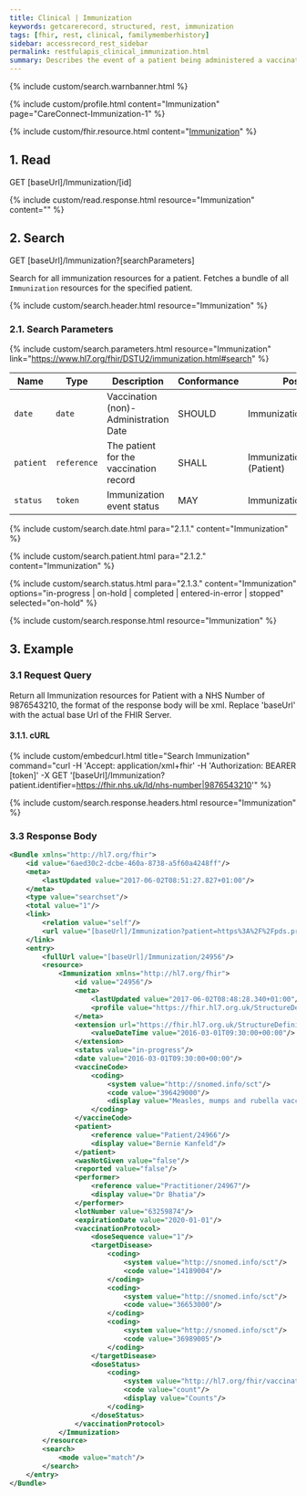 ```yaml
---
title: Clinical | Immunization
keywords: getcarerecord, structured, rest, immunization
tags: [fhir, rest, clinical, familymemberhistory]
sidebar: accessrecord_rest_sidebar
permalink: restfulapis_clinical_immunization.html
summary: Describes the event of a patient being administered a vaccination or a record of a vaccination as reported by a patient, a clinician or another party and may include vaccine reaction information and what vaccination protocol was followed.
---
```

{% include custom/search.warnbanner.html %}

{% include custom/profile.html content="Immunization" page="CareConnect-Immunization-1" %}

{% include custom/fhir.resource.html content="[Immunization](https://www.hl7.org/fhir/DSTU2/immunization.html)" %}

## 1. Read ##

<div markdown="span" class="alert alert-success" role="alert">
GET [baseUrl]/Immunization/[id]</div>

{% include custom/read.response.html resource="Immunization" content="" %}

## 2. Search ##

<div markdown="span" class="alert alert-success" role="alert">
GET [baseUrl]/Immunization?[searchParameters]</div>

Search for all immunization resources for a patient. Fetches a bundle of all `Immunization` resources for the specified patient.

{% include custom/search.header.html resource="Immunization" %}

### 2.1. Search Parameters ###

{% include custom/search.parameters.html resource="Immunization"     link="https://www.hl7.org/fhir/DSTU2/immunization.html#search" %}

| Name | Type | Description | Conformance  | Post |
|------|------|-------------|-------|------|
| `date` | `date` | Vaccination (non)-Administration Date | SHOULD | Immunization.date |
| `patient` | `reference` | The patient for the vaccination record | SHALL | 	Immunization.patient<br>(Patient) |
| `status` | `token` | Immunization event status | MAY | Immunization.status |

<!--
| `dose-sequence` | `number` | Dose number within series |  | 	Immunization.vaccinationProtocol.doseSequence |
| `notgiven` | `token` | Administrations which were not given | | Immunization.wasNotGiven |
| `lot-number` | `string` | Vaccine Batch Number |  | Immunization.lotNumber |
| `vaccine-code` | `token` | Vaccine Product Administered |  | Immunization.vaccineCode |
-->
{% include custom/search.date.html para="2.1.1." content="Immunization" %}

{% include custom/search.patient.html para="2.1.2." content="Immunization" %}

{% include custom/search.status.html para="2.1.3." content="Immunization" options="in-progress | on-hold | completed | entered-in-error | stopped" selected="on-hold" %}

{% include custom/search.response.html resource="Immunization" %}

## 3. Example ##

### 3.1 Request Query ###

Return all Immunization resources for Patient with a NHS Number of 9876543210, the format of the response body will be xml. Replace 'baseUrl' with the actual base Url of the FHIR Server.

#### 3.1.1. cURL ####

{% include custom/embedcurl.html title="Search Immunization" command="curl -H 'Accept: application/xml+fhir' -H 'Authorization: BEARER [token]' -X GET  '[baseUrl]/Immunization?patient.identifier=https://fhir.nhs.uk/Id/nhs-number|9876543210'" %}

{% include custom/search.response.headers.html resource="Immunization" %}

### 3.3 Response Body ###

```xml
<Bundle xmlns="http://hl7.org/fhir">
    <id value="6aed30c2-dcbe-460a-8738-a5f60a4248ff"/>
    <meta>
        <lastUpdated value="2017-06-02T08:51:27.827+01:00"/>
    </meta>
    <type value="searchset"/>
    <total value="1"/>
    <link>
        <relation value="self"/>
        <url value="[baseUrl]/Immunization?patient=https%3A%2F%2Fpds.proxy.nhs.uk%2FPatient%2F9876543210"/>
    </link>
    <entry>
        <fullUrl value="[baseUrl]/Immunization/24956"/>
        <resource>
            <Immunization xmlns="http://hl7.org/fhir">
                <id value="24956"/>
                <meta>
                    <lastUpdated value="2017-06-02T08:48:28.340+01:00"/>
                    <profile value="https://fhir.hl7.org.uk/StructureDefinition/CareConnect-Immunization-1"/>
                </meta>
                <extension url="https://fhir.hl7.org.uk/StructureDefinition/Extension-CareConnect-DateRecorded-1">
                    <valueDateTime value="2016-03-01T09:30:00+00:00"/>
                </extension>
                <status value="in-progress"/>
                <date value="2016-03-01T09:30:00+00:00"/>
                <vaccineCode>
                    <coding>
                        <system value="http://snomed.info/sct"/>
                        <code value="396429000"/>
                        <display value="Measles, mumps and rubella vaccine (substance)"/>
                    </coding>
                </vaccineCode>
                <patient>
                    <reference value="Patient/24966"/>
                    <display value="Bernie Kanfeld"/>
                </patient>
                <wasNotGiven value="false"/>
                <reported value="false"/>
                <performer>
                    <reference value="Practitioner/24967"/>
                    <display value="Dr Bhatia"/>
                </performer>
                <lotNumber value="63259874"/>
                <expirationDate value="2020-01-01"/>
                <vaccinationProtocol>
                    <doseSequence value="1"/>
                    <targetDisease>
                        <coding>
                            <system value="http://snomed.info/sct"/>
                            <code value="14189004"/>
                        </coding>
                        <coding>
                            <system value="http://snomed.info/sct"/>
                            <code value="36653000"/>
                        </coding>
                        <coding>
                            <system value="http://snomed.info/sct"/>
                            <code value="36989005"/>
                        </coding>
                    </targetDisease>
                    <doseStatus>
                        <coding>
                            <system value="http://hl7.org/fhir/vaccination-protocol-dose-status"/>
                            <code value="count"/>
                            <display value="Counts"/>
                        </coding>
                    </doseStatus>
                </vaccinationProtocol>
            </Immunization>
        </resource>
        <search>
            <mode value="match"/>
        </search>
    </entry>
</Bundle>
```

